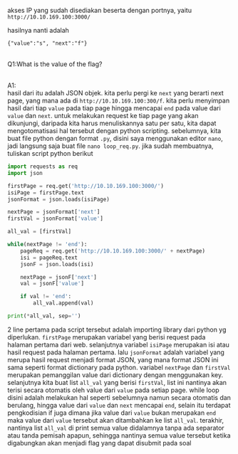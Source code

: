 akses IP yang sudah disediakan beserta dengan portnya, yaitu `http://10.10.169.100:3000/`

hasilnya nanti adalah
```
{"value":"s", "next":"f"}
```
<br>Q1:What is the value of the flag?


<br>A1:
<br>hasil dari itu adalah JSON objek. kita perlu pergi ke `next` yang berarti next page, 
yang mana ada di `http://10.10.169.100:300/f`. kita perlu menyimpan hasil dari tiap 
`value` pada tiap page hingga mencapai `end` pada value dari `value` dan `next`. untuk 
melakukan request ke tiap page yang akan dikunjungi, daripada kita harus menuliskannya 
satu per satu, kita dapat mengotomatisasi hal tersebut dengan python scripting. 
sebelumnya, kita buat file python dengan format `.py`, disini saya menggunakan editor 
`nano`, jadi langsung saja buat file `nano loop_req.py`. jika sudah membuatnya, 
tuliskan script python berikut
```python
import requests as req
import json

firstPage = req.get('http://10.10.169.100:3000/')
isiPage = firstPage.text
jsonFormat = json.loads(isiPage)

nextPage = jsonFormat['next']
firstVal = jsonFormat['value']

all_val = [firstVal]

while(nextPage != 'end'):
	pageReq = req.get('http://10.10.169.100:3000/' + nextPage)
	isi = pageReq.text
	jsonF = json.loads(isi)

	nextPage = jsonF['next']
	val = jsonF['value']

	if val != 'end':
		all_val.append(val)

print(*all_val, sep='')
```

2 line pertama pada script tersebut adalah importing 
library dari python yg diperlukan. `firstPage` merupakan variabel yang berisi request 
pada halaman pertama dari web. selanjutnya variabel `isiPage` merupakan isi atau hasil 
request pada halaman pertama. lalu `jsonFormat` adalah variabel yang merupa hasil 
request menjadi format JSON, yang mana format JSON ini sama seperti format dictionary 
pada python. variabel `nextPage` dan `firstVal` merupakan pemanggilan value dari 
dictionary dengan menggunakan key. selanjutnya kita buat list `all_val` yang berisi 
`firstVal`, list ini nantinya akan terisi secara otomatis oleh value dari `value` pada 
setiap page. while loop disini adalah melakukan hal seperti sebelumnya namun secara 
otomatis dan berulang, hingga value dari `value` dan `next` mencapai `end`, selain itu
terdapat pengkodisian if juga dimana jika value dari `value` bukan merupakan `end` maka
value dari `value` tersebut akan ditambahkan ke list `all_val`. terakhir, nantinya
list `all_val` di print semua value didalamnya tanpa ada separator atau tanda pemisah
apapun, sehingga nantinya semua value tersebut ketika digabungkan akan menjadi flag yang
dapat disubmit pada soal


